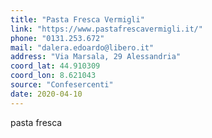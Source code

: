 ```yaml
---
title: "Pasta Fresca Vermigli"
link: "https://www.pastafrescavermigli.it/"
phone: "0131.253.672"
mail: "dalera.edoardo@libero.it"
address: "Via Marsala, 29 Alessandria"
coord_lat: 44.910309
coord_lon: 8.621043
source: "Confesercenti"
date: 2020-04-10
---
```


pasta fresca